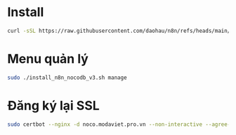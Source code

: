 # Install
```bash
curl -sSL https://raw.githubusercontent.com/daohau/n8n/refs/heads/main/install_n8n_nocodb_v3.sh > install_n8n_nocodb_v3.sh && chmod +x install_n8n_nocodb_v3.sh && sudo ./install_n8n_nocodb_v3.sh
```

# Menu quản lý
```bash
sudo ./install_n8n_nocodb_v3.sh manage
```

# Đăng ký lại SSL
```bash
sudo certbot --nginx -d noco.modaviet.pro.vn --non-interactive --agree-tos --email your-email@example.com --redirect
```
